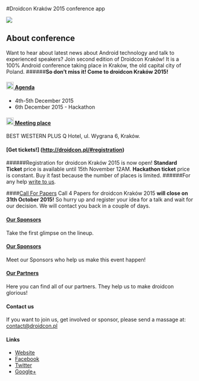 #Droidcon Kraków 2015 conference app

<img src="http://droidcon.pl/src/img/tlo_ilustracja.png"/>

## About conference
Want to hear about latest news about Android technology and talk to experienced speakers? Join second edition of Droidcon Kraków! It is a 100% Android conference taking place in Kraków, the old capital city of Poland.
######<strong>So don’t miss it! Come to droidcon Kraków 2015!</strong>

#### [<img src="http://droidcon.pl/src/img/calendar.png" height="20"/>  Agenda](http://droidcon.pl/)
* 4th-5th December 2015
* 6th December 2015 - Hackathon

#### [<img src="http://droidcon.pl/src/img/location.png" height="20"/>  Meeting place](https://www.google.pl/maps/place/Wygrana+6,+30-311+Krak%C3%B3w)
BEST WESTERN PLUS Q Hotel, ul. Wygrana 6, Kraków.

#### [Get tickets!] (http://droidcon.pl/#registration)
######Registration for droidcon Kraków 2015 is now open!
<strong>Standard Ticket</strong> price is available until 15th November 12AM.
<strong>Hackathon ticket</strong> price is constant. Buy it fast because the number of places is limited.
######For any help [write to us](http://droidcon.pl/#contact). 

####[Call For Papers](http://droidcon.pl/#c4p-and-sponsor)
 Call 4 Papers for droidcon Kraków 2015 <strong>will close on 31th October 2015!</strong> 
So hurry up and register your idea for a talk and wait for our decision. We will contact you back in a couple of days. 

#### [Our Sponsors](http://droidcon.pl/#speakers)
Take the first glimpse on the lineup.

#### [Our Sponsors](http://droidcon.pl/#sponsors)
Meet our Sponsors who help us make this event happen!

#### [Our Partners](http://droidcon.pl/#partners)
Here you can find all of our partners. They help us to make droidcon glorious!

#### Contact us
If you want to join us, get involved or sponsor, please send a massage at: contact@droidcon.pl

#### Links
* [Website](http://droidcon.pl/)
* [Facebook](https://www.facebook.com/droidconpl)
* [Twitter](https://twitter.com/droidconkr)
* [Google+](https://plus.google.com/u/1/101079550596594106726/about)
